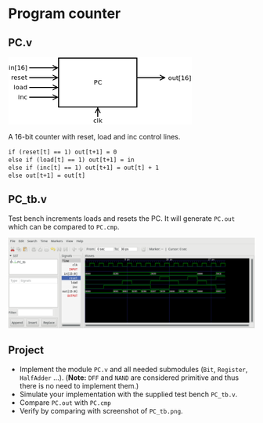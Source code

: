 # Program counter

## PC.v

![Program counter](../images/PC.png)

 A 16-bit counter with reset, load and inc control lines.

```text
if (reset[t] == 1) out[t+1] = 0
else if (load[t] == 1) out[t+1] = in
else if (inc[t] == 1) out[t+1] = out[t] + 1
else out[t+1] = out[t]
```

## PC_tb.v

Test bench increments loads and resets the PC.
It will generate `PC.out` which can be compared to `PC.cmp`.

![Program counter test bench](../images/PC_tb.png)

## Project

* Implement the module `PC.v` and all needed submodules (`Bit`, `Register`, `HalfAdder` ...).
  (**Note:** `DFF` and `NAND` are considered primitive and thus there is no need to implement them.)
* Simulate your implementation with the supplied test bench `PC_tb.v`.
* Compare `PC.out` with `PC.cmp`
* Verify by comparing with screenshot of `PC_tb.png`.
